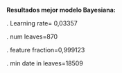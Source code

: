
**Resultados mejor modelo Bayesiana:**

. Learning rate= 0,03357

. num leaves=870

. feature fraction=0,999123

. min date in leaves=18509
